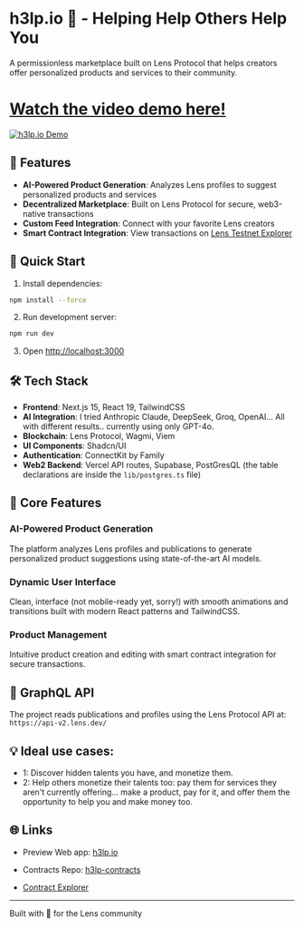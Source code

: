 # h3lp.io 🌱 - Helping Help Others Help You

A permissionless marketplace built on Lens Protocol that helps creators offer
personalized products and services to their community.

# [Watch the video demo here!](https://javitoshi.com/videos/h3lp-demo-video.mp4)

[![h3lp.io Demo](https://h3lp.io/h3lp-readme-thumbnail.png)](https://javitoshi.com/videos/h3lp-demo-video.mp4)

## 🌟 Features

- **AI-Powered Product Generation**: Analyzes Lens profiles to suggest
  personalized products and services
- **Decentralized Marketplace**: Built on Lens Protocol for secure, web3-native
  transactions
- **Custom Feed Integration**: Connect with your favorite Lens creators
- **Smart Contract Integration**: View transactions on
  [Lens Testnet Explorer](https://block-explorer.testnet.lens.dev/address/0x57466D1767a5693251a5737A5c1a0C857c1Bbf6D#transactions)

## 🚀 Quick Start

1. Install dependencies:

```bash
npm install --force
```

2. Run development server:

```bash
npm run dev
```

3. Open [http://localhost:3000](http://localhost:3000)

## 🛠️ Tech Stack

- **Frontend**: Next.js 15, React 19, TailwindCSS
- **AI Integration**: I tried Anthropic Claude, DeepSeek, Groq, OpenAI... All
  with different results.. currently using only GPT-4o.
- **Blockchain**: Lens Protocol, Wagmi, Viem
- **UI Components**: Shadcn/UI
- **Authentication**: ConnectKit by Family
- **Web2 Backend**: Vercel API routes, Supabase, PostGresQL (the table
  declarations are inside the `lib/postgres.ts` file)

## 🎯 Core Features

### AI-Powered Product Generation

The platform analyzes Lens profiles and publications to generate personalized
product suggestions using state-of-the-art AI models.

### Dynamic User Interface

Clean, interface (not mobile-ready yet, sorry!) with smooth animations and
transitions built with modern React patterns and TailwindCSS.

### Product Management

Intuitive product creation and editing with smart contract integration for
secure transactions.

## 📝 GraphQL API

The project reads publications and profiles using the Lens Protocol API at:
`https://api-v2.lens.dev/`

## 💡 Ideal use cases:

- 1: Discover hidden talents you have, and monetize them.
- 2: Help others monetize their talents too: pay them for services they aren't
  currently offering... make a product, pay for it, and offer them the
  opportunity to help you and make money too.

## 🌐 Links

- Preview Web app: [h3lp.io](https://h3lp.io)

- Contracts Repo: [h3lp-contracts](https://github.com/javitoshi/h3lp-contracts)

- [Contract Explorer](https://block-explorer.testnet.lens.dev/address/0x72eB025487F1A5DaB9e8657CDBd5335009750314)

---

Built with 💚 for the Lens community
